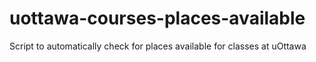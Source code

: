# uottawa-courses-places-available
Script to automatically check for places available for classes at uOttawa
